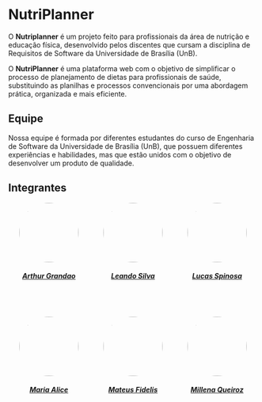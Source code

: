 # NutriPlanner

O **Nutriplanner** é um projeto feito para profissionais da área de nutrição e educação física, desenvolvido pelos discentes que cursam a disciplina de Requisitos de Software da Universidade de Brasília (UnB).

O **NutriPlanner** é uma plataforma web com o objetivo de simplificar o processo de planejamento de dietas para profissionais de saúde, substituindo as planilhas e processos convencionais por uma abordagem prática, organizada e mais eficiente.

## Equipe

Nossa equipe é formada por diferentes estudantes do curso de Engenharia de Software da Universidade de Brasília (UnB), que possuem diferentes experiências e habilidades, mas que estão unidos com o objetivo de desenvolver um produto de qualidade.

## Integrantes 

<center>

<div style="display: flex; flex-direction: row; gap: 50px; flex-wrap: wrap; justify-content: center;" >
    <div>
        <a href="https://github.com/arthurgrandao">
                <img style="border-radius: 50%;"         src="https://github.com/arthurgrandao.png" width="120px;"/>
                <h5 class="text-center">Arthur Grandao</h5>
        </a>
    </div>
    <div>
        <a href="https://github.com/Leanddro13">
                <img style="border-radius: 50%;"         src="https://github.com/Leanddro13.png" width="120px;"/>
                <h5 class="text-center">Leando Silva</h5>
        </a>
    </div>
    <div>
        <a href="https://github.com/LucasSpinosa">
                <img style="border-radius: 50%;"         src="https://github.com/LucasSpinosa.png" width="120px;"/>
                <h5 class="text-center">Lucas Spinosa</h5>
        </a>
    </div>
    <div>
        <a href="https://github.com/Maliz30">
                <img style="border-radius: 50%;"         src="https://github.com/Maliz30.png" width="120px;"/>
                <h5 class="text-center">Maria Alice</h5>
        </a>
    </div>
    <div>
        <a href="https://github.com/MatsFidelis">
                <img style="border-radius: 50%;"         src="https://github.com/MatsFidelis.png" width="120px;"/>
                <h5 class="text-center">Mateus Fidelis</h5>
        </a>
    </div>
    <div>
        <a href="https://github.com/MillenaQueiroz">
                <img style="border-radius: 50%;"         src="https://github.com/MillenaQueiroz.png" width="120px;"/>
                <h5 class="text-center">Millena Queiroz</h5>
        </a>
    </div>
</div>
    
</center>
